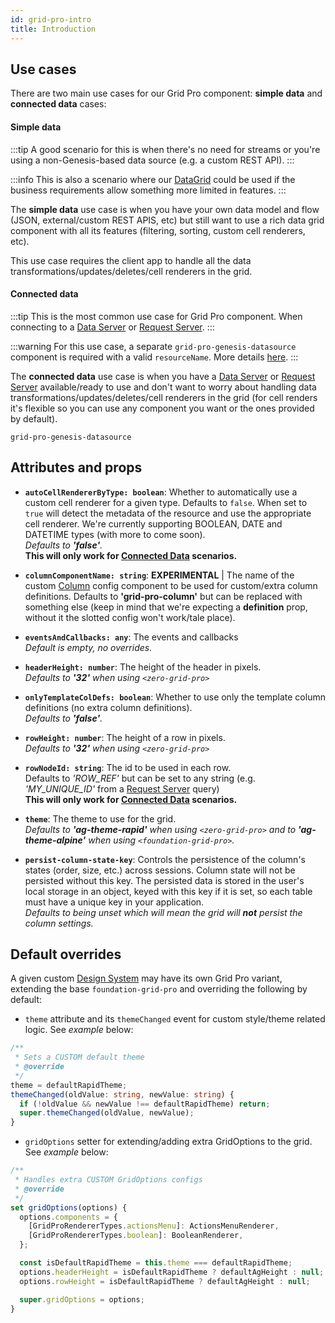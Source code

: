 ```yaml
---
id: grid-pro-intro
title: Introduction
---
```


## Use cases

There are two main use cases for our Grid Pro component: **simple data** and **connected data** cases:

#### Simple data

:::tip
A good scenario for this is when there's no need for streams or you're using a non-Genesis-based data source (e.g. a custom REST API).
:::

:::info
This is also a scenario where our [DataGrid](/web/web-components/grids/data-grid/) could be used if the business requirements allow something more limited in features.
:::

The **simple data** use case is when you have your own data model and flow (JSON, external/custom REST APIS, etc) but still want to use a rich data grid component with all  its features (filtering, sorting, custom cell renderers, etc).

This use case requires the client app to handle all the data transformations/updates/deletes/cell renderers in the grid.

#### Connected data

:::tip
This is the most common use case for Grid Pro component. When connecting to a [Data Server](/server/data-server/introduction/) or [Request Server](/server/request-server/introduction/).
:::

:::warning
For this use case, a separate `grid-pro-genesis-datasource` component is required with a valid `resourceName`. More details [here](/web/web-components/grids/grid-pro/grid-pro-genesis-datasource/).
:::

The **connected data** use case is when you have a [Data Server](/server/data-server/introduction/) or [Request Server](/server/request-server/introduction/) available/ready to use and don't want to worry about handling data transformations/updates/deletes/cell renderers in the grid (for cell renders it's flexible so you can use any component you want or the ones provided by default).

`grid-pro-genesis-datasource`

## Attributes and props

- **`autoCellRendererByType: boolean`**: Whether to automatically use a custom cell renderer for a given type. Defaults to `false`. When set to `true` will detect the metadata of the resource and use the appropriate cell renderer. We're currently supporting BOOLEAN, DATE and DATETIME types (with more to come soon). <br /> *Defaults to **'false'**.* <br /> **This will only work for [Connected Data](/web/web-components/grids/grid-pro/grid-pro-connected/) scenarios.**

- **`columnComponentName: string`**: **EXPERIMENTAL** | The name of the custom [Column](/web/web-components/grids/grid-pro/grid-pro-genesis-column/) config component to be used for custom/extra column definitions. Defaults to **'grid-pro-column'** but can be replaced with something else (keep in mind that we're expecting a **definition** prop, without it the slotted config won't work/tale place).

- **`eventsAndCallbacks: any`**: The events and callbacks <br /> *Default is empty, no overrides.*

- **`headerHeight: number`**: The height of the header in pixels. <br /> *Defaults to **'32'** when using `<zero-grid-pro>`*

- **`onlyTemplateColDefs: boolean`**: Whether to use only the template column definitions (no extra column definitions). <br /> *Defaults to **'false'**.*

- **`rowHeight: number`**: The height of a row in pixels. <br /> *Defaults to **'32'** when using `<zero-grid-pro>`*

- **`rowNodeId: string`**: The id to be used in each row. <br /> Defaults to *'ROW_REF'* but can be set to any string (e.g. *'MY_UNIQUE_ID'*  from a [Request Server](/server/request-server/introduction/) query) <br /> **This will only work for [Connected Data](/web/web-components/grids/grid-pro/grid-pro-connected/) scenarios.**

- **`theme`**: The theme to use for the grid. <br /> *Defaults to **'ag-theme-rapid'** when using `<zero-grid-pro>` and to **'ag-theme-alpine'** when using `<foundation-grid-pro>`.*

- **`persist-column-state-key`**: Controls the persistence of the column's states (order, size, etc.) across sessions. Column state will not be persisted without this key. The persisted data is stored in the user's local storage in an object, keyed with this key if it is set, so each table must have a unique key in your application.  <br /> *Defaults to being unset which will mean the grid will **not** persist the column settings.*

## Default overrides

A given custom [Design System](/web/design-systems/introduction/) may have its own Grid Pro variant, extending the base `foundation-grid-pro` and overriding the following by default:

- `theme` attribute and its `themeChanged` event for custom style/theme related logic. See *example* below:

```ts {5,6}
/**
 * Sets a CUSTOM default theme
 * @override
 */
theme = defaultRapidTheme;
themeChanged(oldValue: string, newValue: string) {
  if (!oldValue && newValue !== defaultRapidTheme) return;
  super.themeChanged(oldValue, newValue);
}
```
- `gridOptions` setter for extending/adding extra GridOptions to the grid. See *example* below:

```ts {5}
/**
 * Handles extra CUSTOM GridOptions configs
 * @override
 */
set gridOptions(options) {
  options.components = {
    [GridProRendererTypes.actionsMenu]: ActionsMenuRenderer,
    [GridProRendererTypes.boolean]: BooleanRenderer,
  };

  const isDefaultRapidTheme = this.theme === defaultRapidTheme;
  options.headerHeight = isDefaultRapidTheme ? defaultAgHeight : null;
  options.rowHeight = isDefaultRapidTheme ? defaultAgHeight : null;

  super.gridOptions = options;
}
```

